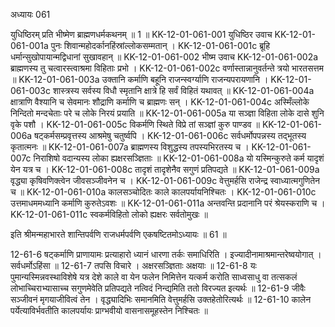 अध्यायः 061

युधिष्ठिरम् प्रति भीष्मेण ब्राह्मणधर्मकथनम् ॥ 1 ॥
KK-12-01-061-001	युधिष्ठिर उवाच 
KK-12-01-061-001a	पुनः शिवान्महोदर्कानहिंस्रांल्लोकसम्मतान् ।
KK-12-01-061-001c	ब्रूहि धर्मान्सुखोपायान्मद्विधानां सुखावहान् ॥
KK-12-01-061-002	भीष्म उवाच 
KK-12-01-061-002a	ब्राह्मणस्य तु चत्वारस्त्वाश्रमा विहिताः प्रभो ।
KK-12-01-061-002c	वर्णास्तान्नानुवर्तन्ते त्रयो भारतसत्तम ॥
KK-12-01-061-003a	उक्तानि कर्माणि बहूनि राजन्स्वर्ग्याणि राजन्यपरायणानि ।
KK-12-01-061-003c	शास्त्रस्य सर्वस्य विधौ स्मृतानि क्षात्रे हि सर्वं विहितं यथावत् ॥
KK-12-01-061-004a	क्षात्राणि वैश्यानि च सेवमानः शौद्राणि कर्माणि च ब्राह्मणः सन् ।
KK-12-01-061-004c	अस्मिँल्लोके निन्दितो मन्दचेताः परे च लोके निरयं प्रयाति ॥
KK-12-01-061-005a	या सञ्ज्ञा विहिता लोके दासे शुनि वृके पशौ ।
KK-12-01-061-005c	विकर्मणि स्थिते विप्रे तां सञ्ज्ञां कुरु पाण्डव ॥
KK-12-01-061-006a	षट्कर्मसम्प्रवृत्तस्य आश्रमेषु चतुर्ष्वपि ।
KK-12-01-061-006c	सर्वधर्मोपपन्नस्य तद्भूतस्य कृतात्मनः ॥
KK-12-01-061-007a	ब्राह्मणस्य विशुद्धस्य तपस्यभिरतस्य च ।
KK-12-01-061-007c	निराशिषो वदान्यस्य लोका ह्यक्षरसञ्ज्ञिताः ॥
KK-12-01-061-008a	यो यस्मिन्कुरुते कर्म यादृशं येन यत्र च ।
KK-12-01-061-008c	तादृशं तादृशेनैव सगुणं प्रतिपद्यते ॥
KK-12-01-061-009a	वृद्ध्या कृषिवणिक्त्वेन जीवसञ्जीवनेन च ।
KK-12-01-061-009c	वेत्तुमर्हसि राजेन्द्र स्वाध्यात्मगुणितेन च ॥
KK-12-01-061-010a	कालसञ्चोदितः काले कालपर्यायनिश्चितः ।
KK-12-01-061-010c	उत्तमाधममध्यानि कर्माणि कुरुतेऽवशः ॥
KK-12-01-061-011a	अन्तवन्ति प्रदानानि परं श्रेयस्कराणि च ।
KK-12-01-061-011c	स्वकर्मविहितो लोको ह्यक्षरः सर्वतोमुखः ॥ 

इति श्रीमन्महाभारते शान्तिपर्वणि राजधर्मपर्वणि एकषष्टितमोऽध्यायः ॥ 61 ॥

12-61-6 षट्कर्माणि प्राणायामः प्रत्याहारो ध्यानं धारणा तर्कः समाधिरिति । इज्यादीनामाश्रमान्तरेष्वयोगात् । सर्वधर्मोऽहिंसा ॥ 12-61-7 तपसि विचारे । अक्षरसञ्ज्ञिताः अक्षयाः ॥ 12-61-8 यः पुमान्यस्मिन्नवस्थाविशेषे यत्र देशे काले वा येन फलेन निमित्तेन यत्कर्म करोति साध्वसाधु वा तत्सकलं लोभाच्चिराभ्यासाच्च सगुणमेवेति प्रतिपद्यते नत्विदं निन्द्यमिति ततो विरज्यत इत्यर्थः ॥ 12-61-9 जीवैः सञ्जीवनं मृगयाजीवित्वं तेन । वृद्ध्यादिभिः समानमिति वेत्तुमर्हसि उक्तहेतोरित्यर्थः ॥ 12-61-10 कालेन पर्येत्याविर्भवतीति कालपर्यायः प्राग्भवीयो वासनासमूहस्तेन निश्चितः ॥
